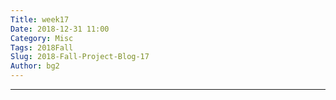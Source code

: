 ```yaml
---
Title: week17
Date: 2018-12-31 11:00
Category: Misc
Tags: 2018Fall
Slug: 2018-Fall-Project-Blog-17
Author: bg2
---
```




<!-- PELICAN_END_SUMMARY -->


----

